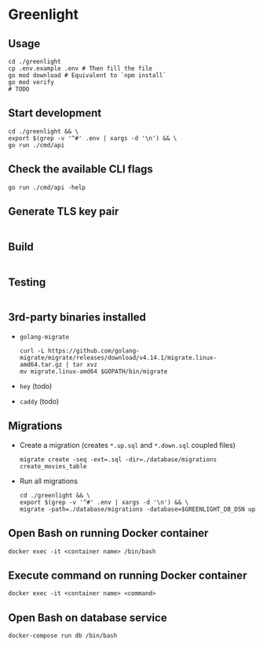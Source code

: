 # Greenlight

## Usage

```
cd ./greenlight
cp .env.example .env # Then fill the file
go mod download # Equivalent to `npm install`
go mod verify
# TODO
```

## Start development
```
cd ./greenlight && \
export $(grep -v '^#' .env | xargs -d '\n') && \
go run ./cmd/api
```

## Check the available CLI flags
```
go run ./cmd/api -help
```

## Generate TLS key pair
```
```

## Build
```
```

## Testing
```
```

## 3rd-party binaries installed

- `golang-migrate`
  ```console
  curl -L https://github.com/golang-migrate/migrate/releases/download/v4.14.1/migrate.linux-amd64.tar.gz | tar xvz
  mv migrate.linux-amd64 $GOPATH/bin/migrate
  ```

- `hey` (todo)
- `caddy` (todo)

## Migrations

- Create a migration (creates `*.up.sql` and `*.down.sql` coupled files)
  ```console
  migrate create -seq -ext=.sql -dir=./database/migrations create_movies_table
  ```
- Run all migrations
  ```console
  cd ./greenlight && \
  export $(grep -v '^#' .env | xargs -d '\n') && \
  migrate -path=./database/migrations -database=$GREENLIGHT_DB_DSN up
  ```

## Open Bash on running Docker container
```console
docker exec -it <container name> /bin/bash
```

## Execute command on running Docker container
```console
docker exec -it <container name> <command>
```

## Open Bash on database service
```console
docker-compose run db /bin/bash
```
